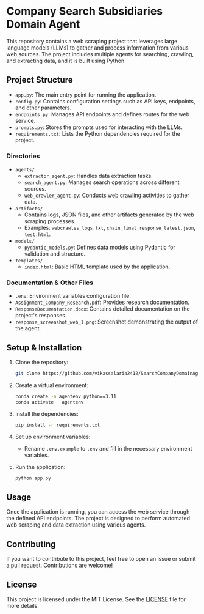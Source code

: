 # Company Search Subsidiaries Domain Agent

This repository contains a web scraping project that leverages large language models (LLMs) to gather and process information from various web sources. The project includes multiple agents for searching, crawling, and extracting data, and it is built using Python.

## Project Structure

- `app.py`: The main entry point for running the application.
- `config.py`: Contains configuration settings such as API keys, endpoints, and other parameters.
- `endpoints.py`: Manages API endpoints and defines routes for the web service.
- `prompts.py`: Stores the prompts used for interacting with the LLMs.
- `requirements.txt`: Lists the Python dependencies required for the project.

### Directories

- `agents/`
  - `extractor_agent.py`: Handles data extraction tasks.
  - `search_agent.py`: Manages search operations across different sources.
  - `web_crawler_agent.py`: Conducts web crawling activities to gather data.
- `artifacts/`
  - Contains logs, JSON files, and other artifacts generated by the web scraping processes.
  - Examples: `webcrawles_logs.txt`, `chain_final_response_latest.json`, `test.html`.
- `models/`
  - `pydantic_models.py`: Defines data models using Pydantic for validation and structure.
- `templates/`
  - `index.html`: Basic HTML template used by the application.

### Documentation & Other Files

- `.env`: Environment variables configuration file.
- `Assignment_Company_Research.pdf`: Provides research documentation.
- `ResponseDocumentation.docx`: Contains detailed documentation on the project's responses.
- `response_screenshot_web_1.png`: Screenshot demonstrating the output of the agent.

## Setup & Installation

1. Clone the repository:
   ```bash
   git clone https://github.com/vikassalaria2412/SearchCompanyDomainAgent.git

   ```

2. Create a virtual environment:
   ```bash
   conda create -n agentenv python==3.11
   conda activate   agentenv
   ```

3. Install the dependencies:
   ```bash
   pip install -r requirements.txt
   ```

4. Set up environment variables:
   - Rename `.env.example` to `.env` and fill in the necessary environment variables.
   

5. Run the application:
   ```bash
   python app.py
   ```

## Usage

Once the application is running, you can access the web service through the defined API endpoints. The project is designed to perform automated web scraping and data extraction using various agents.

## Contributing

If you want to contribute to this project, feel free to open an issue or submit a pull request. Contributions are welcome!

## License

This project is licensed under the MIT License. See the [LICENSE](LICENSE) file for more details.